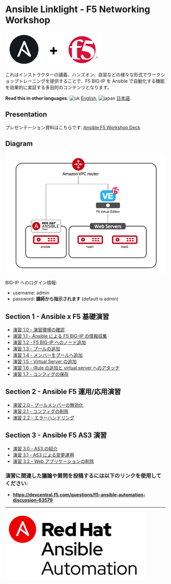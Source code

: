 # Ansible Linklight - F5 Networking Workshop

![f5workshop](../../images/ansiblef5-transparent.png)

これはインストラクターの講義、ハンズオン、自習などの様々な形式でワークショップトレーニングを提供することで、F5 BIG-IP を Ansible で自動化する機能を効果的に実証する多目的のコンテンツとなります。

**Read this in other languages**: ![uk](../../../images/uk.png) [English](README),  ![japan](../../../images/japan.png) [日本語](README.ja).

## Presentation
プレゼンテーション資料はこちらです:
[Ansible F5 Workshop Deck](../../decks/ansible_f5.pdf)

## Diagram
![f5 diagram](../../images/f5topology.png)

BIG-IP へのログイン情報:
- username: admin
- password: **講師から指示されます** (default is admin)

## Section 1 - Ansible x F5 基礎演習

 - [演習 1.0 - 演習環境の確認](1.0-explore/README.ja.md)
 - [演習 1.1 - Ansible による F5 BIG-IP の情報収集](1.1-get-facts/README.ja.md)
 - [演習 1.2 - F5 BIG-IP へのノード追加](1.2-add-node/README.ja.md)
 - [演習 1.3 - プールの追加](1.3-add-pool/README.ja.md)
 - [演習 1.4 - メンバーをプールへ追加](1.4-add-pool-members/README.ja.md)
 - [演習 1.5 - Virtual Server の追加](1.5-add-virtual-server/README.ja.md)
 - [演習 1.6 - iRule の追加と virtual server へのアタッチ](1.6-add-irules/README.ja.md)
 - [演習 1.7 - コンフィグの保存](1.7-save-running-config/README.ja.md)

## Section 2 - Ansible F5 運用/応用演習

 - [演習 2.0 - プールメンバーの無効化](2.0-disable-pool-member/README.ja.md)
 - [演習 2.1 - コンフィグの削除](2.1-delete-configuration/README.ja.md)
 - [演習 2.2 - エラーハンドリング](2.2-error-handling/README.ja.md)

## Section 3 - Ansible F5 AS3 演習

 - [演習 3.0 - AS3 の紹介](3.0-as3-intro/README.ja.md)
 - [演習 3.1 - AS3 による変更運用](3.1-as3-change/README.ja.md)
 - [演習 3.2 - Web アプリケーションの削除](3.2-as3-delete/README.ja.md)

### 演習に関連した議論や質問を投稿するには以下のリンクを使用してください:
  - **https://devcentral.f5.com/questions/f5-ansible-automation-discussion-63579**

---
![Red Hat Ansible Automation](../../images/rh-ansible-automation.png)
